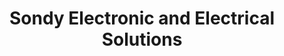 ---
title: "Sondy Electronic and Electrical Solutions"
url: /digos-city/sondy-electronic-and-electrical-solutions/
shop: electronics
---